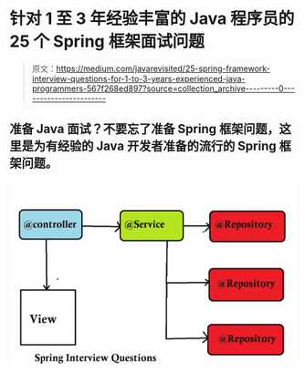 # 针对 1 至 3 年经验丰富的 Java 程序员的 25 个 Spring 框架面试问题

> 原文：<https://medium.com/javarevisited/25-spring-framework-interview-questions-for-1-to-3-years-experienced-java-programmers-567f268ed897?source=collection_archive---------0----------------------->

## 准备 Java 面试？不要忘了准备 Spring 框架问题，这里是为有经验的 Java 开发者准备的流行的 Spring 框架问题。

![](img/d5905976c9bf45ea341996cc88d4cb2f.png)